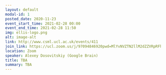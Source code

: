 ```yaml
---
layout: default
modal-id: 1
posted_date: 2020-11-23
event_start_time: 2021-02-28 00:00
event_end_time: 2021-02-28 11:50
img: ellis-logo.png
alt: image-alt
link: http://www.csml.ucl.ac.uk/events/411
join_link: https://ucl.zoom.us/j/97094846920pwd=MlYvNVZTN2llM2dZZVRpRFh5a1JHZz09
location: Zoom
speaker: Alexey Dosovitskiy (Google Brain)
title: TBA 
summary: TBA
---
```




